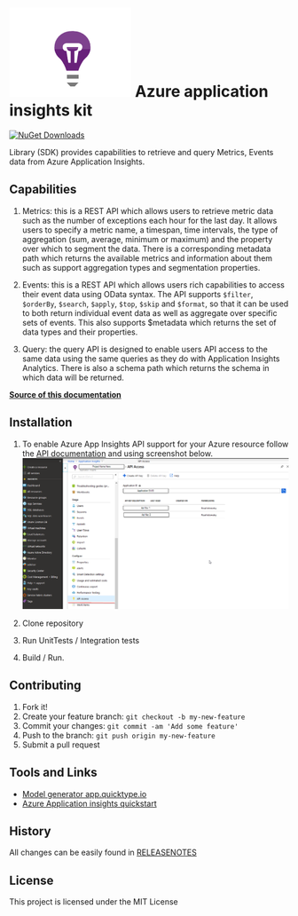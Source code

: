 # ![App Insights Icon](https://raw.githubusercontent.com/Boriszn/AzureApplicationInsightsKit/develop/assets/img/application-insights-logo.png "App Insights")  Azure application insights kit

[![NuGet Downloads](https://img.shields.io/nuget/v/AzureApplicationInsightsKit.svg)](https://www.nuget.org/packages/AzureApplicationInsightsKit/)

Library (SDK) provides capabilities  to retrieve and query Metrics, Events data from Azure Application Insights.

## Capabilities

1. Metrics: this is a REST API which allows users to retrieve metric data such as the number of exceptions each hour for the last day. It allows users to specify a metric name, a timespan, time intervals, the type of aggregation (sum, average, minimum or maximum) and the property over which to segment the data. There is a corresponding metadata path which returns the available metrics and information about them such as support aggregation types and segmentation properties.

2. Events: this is a REST API which allows users rich capabilities to access their event data using OData syntax. The API supports `$filter`, `$orderBy`, `$search`, `$apply`, `$top`, `$skip` and `$format`, so that it can be used to both return individual event data as well as aggregate over specific sets of events. This also supports $metadata which returns the set of data types and their properties.

3. Query: the query API is designed to enable users API access to the same data using the same queries as they do with Application Insights Analytics. There is also a schema path which returns the schema in which data will be returned.

**[Source of this documentation](https://dev.applicationinsights.io/quickstart)**

## Installation

1. To enable Azure App Insights API support for your Azure resource follow the [API documentation](https://dev.applicationinsights.io/quickstart) and using screenshot below. 
![App Insights Icon](https://raw.githubusercontent.com/Boriszn/AzureApplicationInsightsKit/master/assets/img/api-access.png "App Insights")

2. Clone repository
3. Run UnitTests / Integration tests
4. Build / Run.

## Contributing

1. Fork it!
2. Create your feature branch: `git checkout -b my-new-feature`
3. Commit your changes: `git commit -am 'Add some feature'`
4. Push to the branch: `git push origin my-new-feature`
5. Submit a pull request

## Tools and Links

- [Model generator app.quicktype.io](https://app.quicktype.io)
- [Azure Application insights quickstart](https://dev.applicationinsights.io/quickstart)
 

## History

All changes can be easily found in [RELEASENOTES](ReleaseNotes.md)

## License

This project is licensed under the MIT License